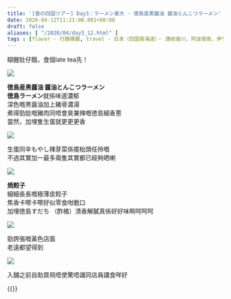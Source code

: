 ```yaml
---
title: '[食の四国ツアー] Day3：ラーメン東大 - 徳島産黒醤油 醤油とんこつラーメン'
date: 2020-04-12T11:21:00.001+08:00
draft: false
aliases: [ "/2020/04/day3_12.html" ]
tags : [flavor - 行膳積腹, travel - 日本（四国南海道）・ 讚岐香川、阿波徳島、伊予愛媛、土佐高知]
---
```


瞓醒肚仔餓，食個late tea先！  

![](/images/shikoku3h.jpg)

**徳島産黒醤油 醤油とんこつラーメン**  
**徳島ラーメン**就係味道濃郁  
深色嘅黒醤油加上豬骨濃湯  
煮得勁腍嘅豬肉同唔會臭兼辣嘅徳島細香蔥  
當然，加埋隻生蛋就更更更香  

![](/images/shikoku3h1.jpg)

生蛋同辛もやし辣芽菜係擺枱頭任拎嘅  
不過其實加一最多兩隻其實都已經夠晒喇  

![](/images/shikoku3h2.jpg)

**焼餃子**  
細細長長嘅極薄皮餃子  
焦香卡嚓卡嚓好似零食咁脆口  
加埋徳島すだち （酢橘）清香解膩真係好好味啊呵呵呵  

![](/images/shikoku3h3.jpg)

勁誇張嘅黃色店面  
老遠都望得到  

![](/images/shikoku3h4.jpg)

入舖之前自助買飛唔使驚唔識同店員講食咩好  
  
{{<shikoku>}}
  
